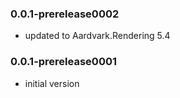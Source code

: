 ### 0.0.1-prerelease0002
* updated to Aardvark.Rendering 5.4

### 0.0.1-prerelease0001
* initial version
